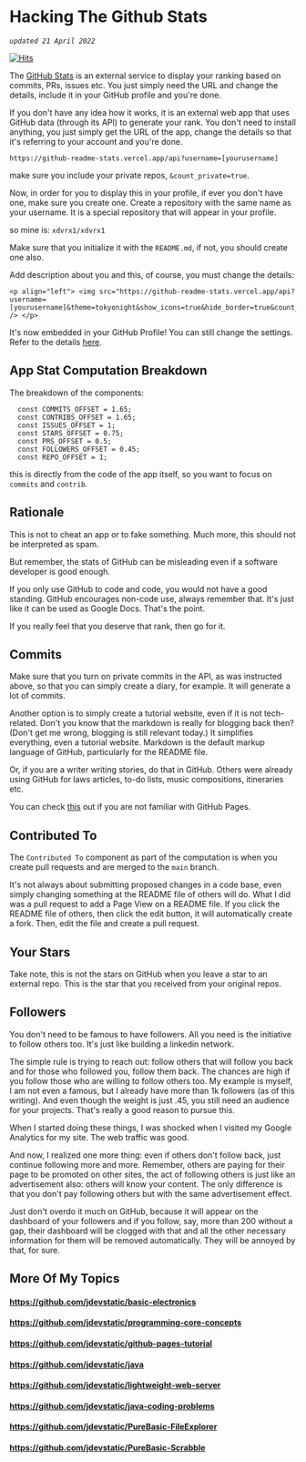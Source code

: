 # Hacking The Github Stats

*`updated 21 April 2022`*

[![Hits](https://hits.seeyoufarm.com/api/count/incr/badge.svg?url=https%3A%2F%2Fgithub.com%2Fxdvrx1%2Fhacking-the-github-stats&count_bg=%2379C83D&title_bg=%23555555&icon=&icon_color=%23E7E7E7&title=PAGE+VIEWS&edge_flat=false)](https://hits.seeyoufarm.com)

The [GitHub Stats](https://github.com/anuraghazra/github-readme-stats) 
is an external service to display your ranking based on commits, PRs,
issues etc. You just simply need the URL and change the details,
include it in your GitHub profile and you're done.

If you don't have any idea how it works, it is an external web app
that uses GitHub data (through its API) to generate your rank. 
You don't need to install anything, you just simply get the URL
of the app, change the details so that it's referring to your account
and you're done.

```
https://github-readme-stats.vercel.app/api?username=[yourusername]
```
make sure you include your private repos, `&count_private=true`.

Now, in order for you to display this in your profile,
if ever you don't have one, make sure you create one.
Create a repository with the same name as your username.
It is a special repository that will appear in your profile.

so mine is: `xdvrx1/xdvrx1`

Make sure that you initialize it with the `README.md`, if not,
you should create one also.

Add description about you and this, of course, you must change
the details:

```
<p align="left"> <img src="https://github-readme-stats.vercel.app/api?username=[yourusername]&theme=tokyonight&show_icons=true&hide_border=true&count_private=true&include_all_commits=true" /> </p>
```
It's now embedded in your GitHub Profile! You can still change 
the settings. Refer to the details [here](https://github.com/anuraghazra/github-readme-stats).

## App Stat Computation Breakdown
The breakdown of the components:

```
  const COMMITS_OFFSET = 1.65;
  const CONTRIBS_OFFSET = 1.65;
  const ISSUES_OFFSET = 1;
  const STARS_OFFSET = 0.75;
  const PRS_OFFSET = 0.5;
  const FOLLOWERS_OFFSET = 0.45;
  const REPO_OFFSET = 1;
```
  
this is directly from the code of the app itself, so 
you want to focus on `commits` and `contrib`.

## Rationale
This is not to cheat an app or to fake something.
Much more, this should not be interpreted as spam.

But remember, the stats of GitHub can be misleading
even if a software developer is good enough.

If you only use GitHub to code and code, you
would not have a good standing. GitHub
encourages non-code use, always remember that.
It's just like it can be used as Google Docs.
That's the point.

If you really feel that you deserve that rank,
then go for it.

## Commits
Make sure that you turn on 
private commits in the API, as was
instructed above, so that you can simply
create a diary, for example. It will generate 
a lot of commits.

Another option is to simply create a tutorial website,
even if it is not tech-related. Don't you know
that the markdown is really for blogging back then?
(Don't get me wrong, blogging is still relevant today.)
It simplifies everything, even a tutorial website.
Markdown is the default markup language of GitHub,
particularly for the README file.

Or, if you are a writer writing stories, do that in
GitHub. Others were already using GitHub for
laws articles, to-do lists, music compositions,
itineraries etc.

You can check 
[this](https://github.com/xdvrx1/github-pages-tutorial)
out if you are not familiar
with GitHub Pages.

## Contributed To
The `Contributed To` component as part of the 
computation is when you create pull requests
and are merged to the `main` branch. 

It's not always about submitting
proposed changes in a code base,
even simply changing something at the 
README file of others will do. What I did was 
a pull request to add a Page View on a README file.
If you click the README file of others, then click
the edit button, it will automatically create a fork.
Then, edit the file and create a pull request.

## Your Stars 
Take note, this is not the stars on GitHub when you
leave a star to an external repo. This is the star
that you received from your original repos.

## Followers
You don't need to be famous to have followers.
All you need is the initiative to follow others too.
It's just like building a linkedin network. 

The simple rule is trying to reach out: follow others
that will follow you back and for those who followed
you, follow them back. The chances are high if
you follow those who are willing to follow others too.
My example is myself, I
am not even a famous, but I already have more 
than 1k followers (as of this writing).
And even though the weight is just .45, 
you still need an audience for your projects.
That's really a good reason to pursue this.

When I started doing these things, I was shocked
when I visited my Google Analytics for my site.
The web traffic was good.

And now, I realized one more thing: even if
others don't follow back, just continue following
more and more. Remember, others are paying
for their page to be promoted on other
sites, the act of following others is just
like an advertisement also: others will
know your content. The only difference
is that you don't pay following
others but with the same advertisement 
effect.

Just don't overdo it much on GitHub, because
it will appear on the dashboard of your
followers and if you follow, say, more
than 200 without a gap, their dashboard
will be clogged with that and all
the other necessary information for them
will be removed automatically. They will
be annoyed by that, for sure.

## More Of My Topics

#### <https://github.com/jdevstatic/basic-electronics>

#### <https://github.com/jdevstatic/programming-core-concepts>

#### <https://github.com/jdevstatic/github-pages-tutorial>

#### <https://github.com/jdevstatic/java>

#### <https://github.com/jdevstatic/lightweight-web-server>

#### <https://github.com/jdevstatic/java-coding-problems>

#### <https://github.com/jdevstatic/PureBasic-FileExplorer>

#### <https://github.com/jdevstatic/PureBasic-Scrabble>